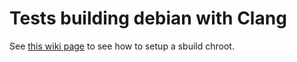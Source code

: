 # Tests building debian with Clang

See [this wiki page](https://github.com/nonas/debian-clang/wiki/Building-Debian-with-Clang:-tests) to see how to setup a sbuild chroot.
